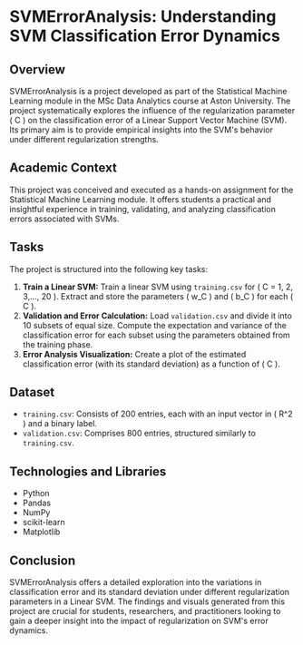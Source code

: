# SVMErrorAnalysis: Understanding SVM Classification Error Dynamics

## Overview
SVMErrorAnalysis is a project developed as part of the Statistical Machine Learning module in the MSc Data Analytics course at Aston University. The project systematically explores the influence of the regularization parameter \( C \) on the classification error of a Linear Support Vector Machine (SVM). Its primary aim is to provide empirical insights into the SVM's behavior under different regularization strengths.

## Academic Context
This project was conceived and executed as a hands-on assignment for the Statistical Machine Learning module. It offers students a practical and insightful experience in training, validating, and analyzing classification errors associated with SVMs.

## Tasks
The project is structured into the following key tasks:
1. **Train a Linear SVM:** Train a linear SVM using `training.csv` for ( C = 1, 2, 3,..., 20 ). Extract and store the parameters \( w_C \) and \( b_C \) for each \( C \).
2. **Validation and Error Calculation:** Load `validation.csv` and divide it into 10 subsets of equal size. Compute the expectation and variance of the classification error for each subset using the parameters obtained from the training phase.
3. **Error Analysis Visualization:** Create a plot of the estimated classification error (with its standard deviation) as a function of \( C \).

## Dataset
- `training.csv`: Consists of 200 entries, each with an input vector in \( R^2 \) and a binary label.
- `validation.csv`: Comprises 800 entries, structured similarly to `training.csv`.

## Technologies and Libraries
- Python
- Pandas
- NumPy
- scikit-learn
- Matplotlib


## Conclusion
SVMErrorAnalysis offers a detailed exploration into the variations in classification error and its standard deviation under different regularization parameters in a Linear SVM. The findings and visuals generated from this project are crucial for students, researchers, and practitioners looking to gain a deeper insight into the impact of regularization on SVM's error dynamics.
